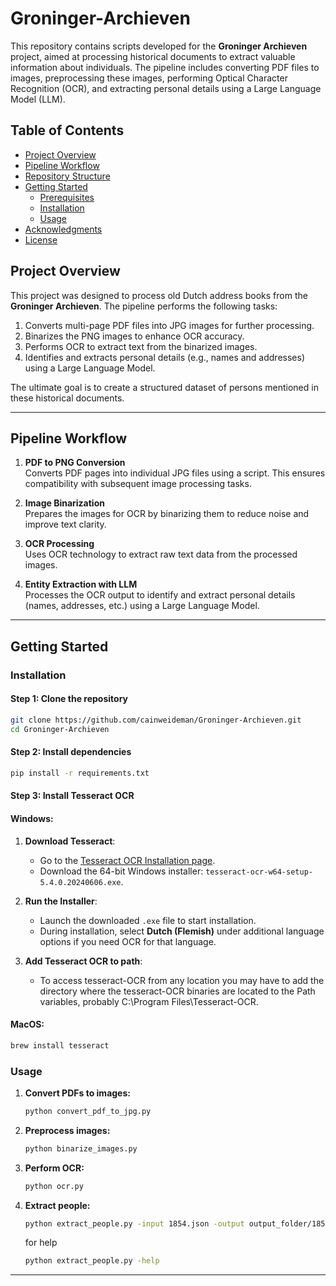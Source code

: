 # Groninger-Archieven

This repository contains scripts developed for the **Groninger Archieven** project, aimed at processing historical documents to extract valuable information about individuals. The pipeline includes converting PDF files to images, preprocessing these images, performing Optical Character Recognition (OCR), and extracting personal details using a Large Language Model (LLM).

## Table of Contents

- [Project Overview](#project-overview)
- [Pipeline Workflow](#pipeline-workflow)
- [Repository Structure](#repository-structure)
- [Getting Started](#getting-started)
  - [Prerequisites](#prerequisites)
  - [Installation](#installation)
  - [Usage](#usage)
- [Acknowledgments](#acknowledgments)
- [License](#license)

## Project Overview

This project was designed to process old Dutch address books from the **Groninger Archieven**. The pipeline performs the following tasks:

1. Converts multi-page PDF files into JPG images for further processing.
2. Binarizes the PNG images to enhance OCR accuracy.
3. Performs OCR to extract text from the binarized images.
4. Identifies and extracts personal details (e.g., names and addresses) using a Large Language Model.

The ultimate goal is to create a structured dataset of persons mentioned in these historical documents.

---

## Pipeline Workflow

1. **PDF to PNG Conversion**  
   Converts PDF pages into individual JPG files using a script. This ensures compatibility with subsequent image processing tasks.

2. **Image Binarization**  
   Prepares the images for OCR by binarizing them to reduce noise and improve text clarity.

3. **OCR Processing**  
   Uses OCR technology to extract raw text data from the processed images.

4. **Entity Extraction with LLM**  
   Processes the OCR output to identify and extract personal details (names, addresses, etc.) using a Large Language Model.

---

## Getting Started

### Installation
#### Step 1: Clone the repository
   ```bash
   git clone https://github.com/cainweideman/Groninger-Archieven.git
   cd Groninger-Archieven
   ```
#### Step 2: Install dependencies
   ```bash
   pip install -r requirements.txt
   ```
#### Step 3: Install Tesseract OCR
#### Windows:
1. **Download Tesseract**:
   - Go to the [Tesseract OCR Installation page](https://github.com/UB-Mannheim/tesseract/wiki).
   - Download the 64-bit Windows installer: `tesseract-ocr-w64-setup-5.4.0.20240606.exe`.
   
2. **Run the Installer**:
   - Launch the downloaded `.exe` file to start installation.
   - During installation, select **Dutch (Flemish)** under additional language options if you need OCR for that language.

3. **Add Tesseract OCR to path**:
   - To access tesseract-OCR from any location you may have to add the directory where the tesseract-OCR binaries are located to the Path variables,
     probably C:\Program Files\Tesseract-OCR.

#### MacOS:
```bash
brew install tesseract
```
### Usage
1. **Convert PDFs to images:**
   ```bash
   python convert_pdf_to_jpg.py
   ```
2. **Preprocess images:**
   ```bash
   python binarize_images.py
   ```
3. **Perform OCR:**
   ```bash
   python ocr.py
   ```
4. **Extract people:**
   ```bash
   python extract_people.py -input 1854.json -output output_folder/1854 -start_page 7 -end_page 209
   ```
   for help
   ```bash
   python extract_people.py -help
   ```

---
